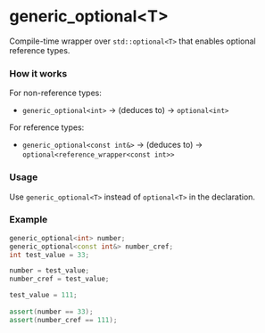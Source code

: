 # generic_optional&lt;T&gt;

Compile-time wrapper over `std::optional<T>` that enables optional reference types.

### How it works

For non-reference types:
- `generic_optional<int>` &rarr; (deduces to) &rarr; `optional<int>`

For reference types:
- `generic_optional<const int&>` &rarr;  (deduces to) &rarr; `optional<reference_wrapper<const int>>`

### Usage

Use `generic_optional<T>` instead of `optional<T>` in the declaration.

### Example

```cpp
generic_optional<int> number;
generic_optional<const int&> number_cref;
int test_value = 33;

number = test_value;
number_cref = test_value;

test_value = 111;
    
assert(number == 33);
assert(number_cref == 111);
```
